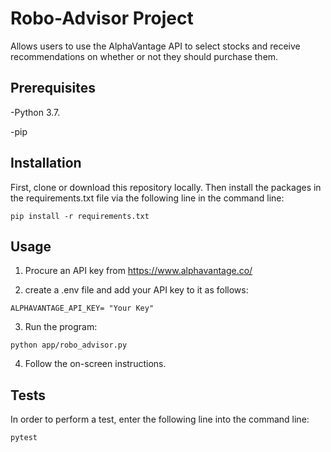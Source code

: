 # Robo-Advisor Project
Allows users to use the AlphaVantage API to select stocks and receive recommendations on whether or not they should purchase them. 

## Prerequisites

-Python 3.7.

-pip

## Installation 

First, clone or download this repository locally. Then install the packages in the requirements.txt file via the following line in the command line:

```
pip install -r requirements.txt
```

## Usage

1. Procure an API key from https://www.alphavantage.co/


2. create a .env file and add your API key to it as follows:
```
ALPHAVANTAGE_API_KEY= "Your Key"
```

3. Run the program:

```
python app/robo_advisor.py
```

4. Follow the on-screen instructions.

## Tests

In order to perform a test, enter the following line into the command line:

```sh
pytest
```


